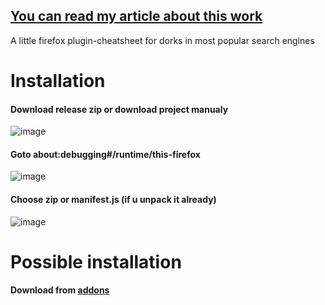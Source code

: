 ## [You can read my article about this work](https://t.me/citadelle_de_exzuperi/37)
A little firefox plugin-cheatsheet for dorks in most popular search engines

# Installation
#### Download release zip or download project manualy
![image](https://github.com/ExZuperi/DorksCheatSheet/assets/54681029/1e615cdb-d443-4225-a3ac-9cd971e7ead5)

#### Goto about:debugging#/runtime/this-firefox
![image](https://github.com/ExZuperi/DorksCheatSheet/assets/54681029/e3c8e77d-8e72-4f4d-a825-9a4db9d7e3a5)

#### Choose zip or manifest.js (if u unpack it already)
![image](https://github.com/ExZuperi/DorksCheatSheet/assets/54681029/aeaa2eb2-a844-4b21-bc33-9a1a47517d1d)

# Possible installation
#### Download from [addons](https://addons.mozilla.org/en-US/firefox/addon/dorks-cheatsheet/)
